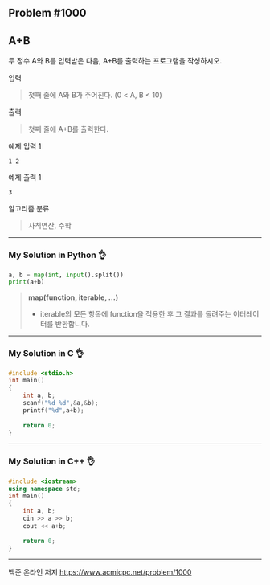 ## Problem #1000
## A+B

두 정수 A와 B를 입력받은 다음, A+B를 출력하는 프로그램을 작성하시오.

입력
> 첫째 줄에 A와 B가 주어진다. (0 < A, B < 10)

출력
> 첫째 줄에 A+B를 출력한다.


예제 입력 1
```
1 2
```

예제 출력 1
```
3
```

알고리즘 분류
> 사칙연산, 수학

***
### My Solution in Python :ok_hand:
```python
a, b = map(int, input().split())
print(a+b)
```

> **map(function, iterable, ...)**
> - iterable의 모든 항목에 function을 적용한 후 그 결과를 돌려주는 이터레이터를 반환합니다.
***
### My Solution in C :ok_hand:
```c
#include <stdio.h>
int main()
{
    int a, b;
    scanf("%d %d",&a,&b);
    printf("%d",a+b);
    
    return 0;
}
```
***
### My Solution in C++ :ok_hand:
```c++
#include <iostream>
using namespace std;
int main()
{
    int a, b;
    cin >> a >> b;
    cout << a+b;
    
    return 0;
}
```
***
백준 온라인 저지 https://www.acmicpc.net/problem/1000
